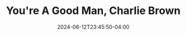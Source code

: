 ---
title: You're A Good Man, Charlie Brown
Theatre: Amelia Musical Playhouse
Venue: Amelia Musical Playhouse
Season: 11
date: 2024-06-12T23:45:50-04:00
opening_date: 2024-06-06
closing_date: 2024-06-16
showtimes:
  - 2024-06-06 19:30:00
  - 2024-06-07 19:30:00
  - 2024-06-08 19:30:00
  - 2024-06-09 14:30:00
  - 2024-06-13 19:30:00
  - 2024-06-14 19:30:00
  - 2024-06-15 19:30:00
  - 2024-06-16 14:30:00
featured_image: 2024-Youre-A-Good-Man-Charlie-Brown.webp
featured_image_alt: "Promotional poster for 'You're a Good Man, Charlie Brown' featuring a silhouette of Charlie Brown and Snoopy against a bright blue background. The title is in bold yellow letters above. Details about tickets and show dates are provided at the bottom of the poster."
featured_image_caption: "Catch the timeless charm of 'You're a Good Man, Charlie Brown' at Amelia Musical Playhouse!"
featured_image_attr: 
featured_image_attr_link: 
playbill:
Website: https://ameliamusicalplayhouse.com/performances/charliebrown/
Tickets: https://904tix.com/venues/7617/events
show_details: 
cast:
  - Charlie Brown: Sam Cobean
  - Lucy: Colleen Perry
  - Sally: Carol Crisci
  - Schroeder: Allie Basile
  - Linus: Ty Reuter
  - Snoopy: Jimmy Kalista
  - Pigpen: Romero Lajoux
  - Peppermint Patty: Kendel Butler
  - Marci: Anelise Reuter
  - Violet: Ansley Youngblood
  - Frieda: Lacey McCarthy
  - Woodstocks:
    - Ella Basile
    - Hayden Thompson
crew:
orchestra:
genres: 
Description: 
---